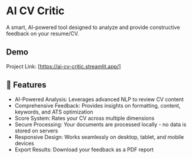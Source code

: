 # AI CV Critic

A smart, AI-powered tool designed to analyze and provide constructive feedback on your resume/CV.

## Demo

Project Link: [https://ai-cv-critic.streamlit.app/]

## 🚀 Features
- AI-Powered Analysis: Leverages advanced NLP to review CV content
- Comprehensive Feedback: Provides insights on formatting, content, keywords, and ATS optimization
- Score System: Rates your CV across multiple dimensions
- Secure Processing: Your documents are processed locally - no data is stored on servers
- Responsive Design: Works seamlessly on desktop, tablet, and mobile devices
- Export Results: Download your feedback as a PDF report

